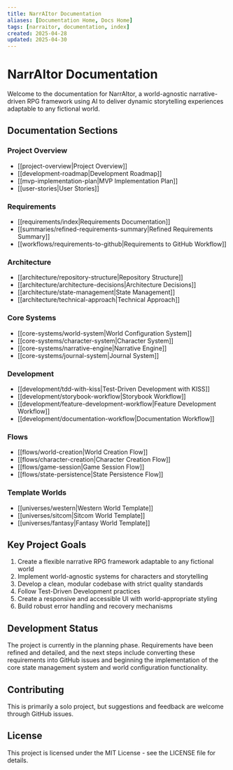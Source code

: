 ```yaml
---
title: NarrAItor Documentation
aliases: [Documentation Home, Docs Home]
tags: [narraitor, documentation, index]
created: 2025-04-28
updated: 2025-04-30
---
```


# NarrAItor Documentation

Welcome to the documentation for NarrAItor, a world-agnostic narrative-driven RPG framework using AI to deliver dynamic storytelling experiences adaptable to any fictional world.

## Documentation Sections

### Project Overview
- [[project-overview|Project Overview]]
- [[development-roadmap|Development Roadmap]]
- [[mvp-implementation-plan|MVP Implementation Plan]]
- [[user-stories|User Stories]]

### Requirements
- [[requirements/index|Requirements Documentation]]
- [[summaries/refined-requirements-summary|Refined Requirements Summary]]
- [[workflows/requirements-to-github|Requirements to GitHub Workflow]]

### Architecture
- [[architecture/repository-structure|Repository Structure]]
- [[architecture/architecture-decisions|Architecture Decisions]]
- [[architecture/state-management|State Management]]
- [[architecture/technical-approach|Technical Approach]]

### Core Systems
- [[core-systems/world-system|World Configuration System]]
- [[core-systems/character-system|Character System]]
- [[core-systems/narrative-engine|Narrative Engine]]
- [[core-systems/journal-system|Journal System]]

### Development
- [[development/tdd-with-kiss|Test-Driven Development with KISS]]
- [[development/storybook-workflow|Storybook Workflow]]
- [[development/feature-development-workflow|Feature Development Workflow]]
- [[development/documentation-workflow|Documentation Workflow]]

### Flows
- [[flows/world-creation|World Creation Flow]]
- [[flows/character-creation|Character Creation Flow]]
- [[flows/game-session|Game Session Flow]]
- [[flows/state-persistence|State Persistence Flow]]

### Template Worlds
- [[universes/western|Western World Template]]
- [[universes/sitcom|Sitcom World Template]]
- [[universes/fantasy|Fantasy World Template]]

## Key Project Goals

1. Create a flexible narrative RPG framework adaptable to any fictional world
2. Implement world-agnostic systems for characters and storytelling
3. Develop a clean, modular codebase with strict quality standards
4. Follow Test-Driven Development practices
5. Create a responsive and accessible UI with world-appropriate styling
6. Build robust error handling and recovery mechanisms

## Development Status

The project is currently in the planning phase. Requirements have been refined and detailed, and the next steps include converting these requirements into GitHub issues and beginning the implementation of the core state management system and world configuration functionality.

## Contributing

This is primarily a solo project, but suggestions and feedback are welcome through GitHub issues.

## License

This project is licensed under the MIT License - see the LICENSE file for details.
